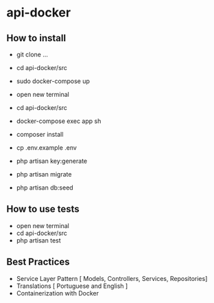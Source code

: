 # api-docker 
  
## How to install

- git clone ...
- cd api-docker/src
- sudo docker-compose up

- open new terminal
- cd api-docker/src
- docker-compose exec app sh
- composer install 
- cp .env.example .env
- php artisan key:generate
- php artisan migrate
- php artisan db:seed


## How to use tests

- open new terminal
- cd api-docker/src
- php artisan test

## Best Practices 
- Service Layer Pattern [  Models, Controllers, Services, Repositories]
- Translations [ Portuguese and English ]
- Containerization with Docker 
